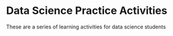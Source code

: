 # Data Science Practice Activities
These are a series of learning activities for data science students
